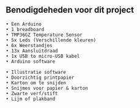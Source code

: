 ## Benodigdeheden voor dit project

    • Een Arduino
    • 1 breadboard
    • TMP36GZ Temperature Sensor
    • 5x Leds (Verschillende kleuren)
    • 6x Weerstandjes
    • 13x Aansluitdraad
    • 1x USB to micro-USB kabel
    • Arduino software
    
    • Illustratie software
    • Doorzichtig printpapier 
    • Karton om te snijden
    • Snijmes voor papier & karton
    • Zwarte verf/stift
    • Lijm of plakband
  
